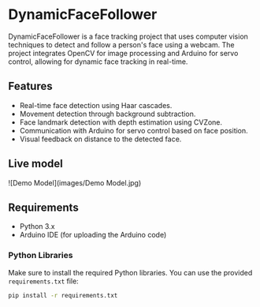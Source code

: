 # DynamicFaceFollower

DynamicFaceFollower is a face tracking project that uses computer vision techniques to detect and follow a person's face using a webcam. The project integrates OpenCV for image processing and Arduino for servo control, allowing for dynamic face tracking in real-time.

## Features

- Real-time face detection using Haar cascades.
- Movement detection through background subtraction.
- Face landmark detection with depth estimation using CVZone.
- Communication with Arduino for servo control based on face position.
- Visual feedback on distance to the detected face.

## Live model

![Demo Model](images/Demo Model.jpg)

## Requirements

- Python 3.x
- Arduino IDE (for uploading the Arduino code)

### Python Libraries

Make sure to install the required Python libraries. You can use the provided `requirements.txt` file:

```bash
pip install -r requirements.txt
